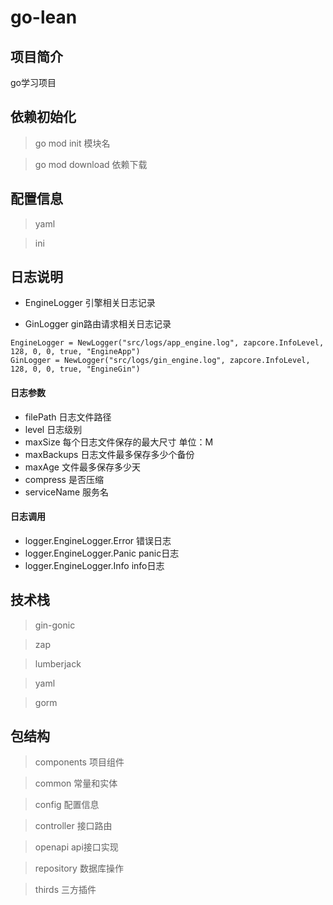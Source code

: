 # go-lean
## 项目简介
go学习项目

## 依赖初始化

>go mod init 模块名

>go mod download 依赖下载

## 配置信息

>yaml

>ini

## 日志说明

* EngineLogger 引擎相关日志记录

* GinLogger gin路由请求相关日志记录


```
EngineLogger = NewLogger("src/logs/app_engine.log", zapcore.InfoLevel, 128, 0, 0, true, "EngineApp")
GinLogger = NewLogger("src/logs/gin_engine.log", zapcore.InfoLevel, 128, 0, 0, true, "EngineGin")
```

#### 日志参数
* filePath 日志文件路径
* level 日志级别
* maxSize 每个日志文件保存的最大尺寸 单位：M
* maxBackups 日志文件最多保存多少个备份
* maxAge 文件最多保存多少天
* compress 是否压缩
* serviceName 服务名



#### 日志调用

* logger.EngineLogger.Error 错误日志
* logger.EngineLogger.Panic panic日志
* logger.EngineLogger.Info info日志

## 技术栈
>gin-gonic 

>zap

> lumberjack

> yaml

> gorm

## 包结构
> components 项目组件

> common 常量和实体

> config 配置信息

> controller 接口路由

> openapi api接口实现

> repository 数据库操作

> thirds 三方插件

